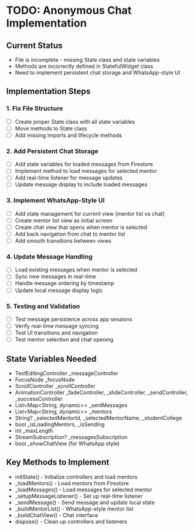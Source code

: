 # TODO: Anonymous Chat Implementation

## Current Status
- File is incomplete - missing State class and state variables
- Methods are incorrectly defined in StatefulWidget class
- Need to implement persistent chat storage and WhatsApp-style UI

## Implementation Steps

### 1. Fix File Structure
- [ ] Create proper State class with all state variables
- [ ] Move methods to State class
- [ ] Add missing imports and lifecycle methods

### 2. Add Persistent Chat Storage
- [ ] Add state variables for loaded messages from Firestore
- [ ] Implement method to load messages for selected mentor
- [ ] Add real-time listener for message updates
- [ ] Update message display to include loaded messages

### 3. Implement WhatsApp-Style UI
- [ ] Add state management for current view (mentor list vs chat)
- [ ] Create mentor list view as initial screen
- [ ] Create chat view that opens when mentor is selected
- [ ] Add back navigation from chat to mentor list
- [ ] Add smooth transitions between views

### 4. Update Message Handling
- [ ] Load existing messages when mentor is selected
- [ ] Sync new messages in real-time
- [ ] Handle message ordering by timestamp
- [ ] Update local message display logic

### 5. Testing and Validation
- [ ] Test message persistence across app sessions
- [ ] Verify real-time message syncing
- [ ] Test UI transitions and navigation
- [ ] Test mentor selection and chat opening

## State Variables Needed
- TextEditingController _messageController
- FocusNode _focusNode
- ScrollController _scrollController
- AnimationController _fadeController, _slideController, _sendController, _successController
- List<Map<String, dynamic>> _sentMessages
- List<Map<String, dynamic>> _mentors
- String? _selectedMentorId, _selectedMentorName, _studentCollege
- bool _isLoadingMentors, _isSending
- int _maxLength
- StreamSubscription? _messagesSubscription
- bool _showChatView (for WhatsApp style)

## Key Methods to Implement
- initState() - Initialize controllers and load mentors
- _loadMentors() - Load mentors from Firestore
- _loadMessages() - Load messages for selected mentor
- _setupMessageListener() - Set up real-time listener
- _sendMessage() - Send message and update local state
- _buildMentorList() - WhatsApp-style mentor list
- _buildChatView() - Chat interface
- dispose() - Clean up controllers and listeners
